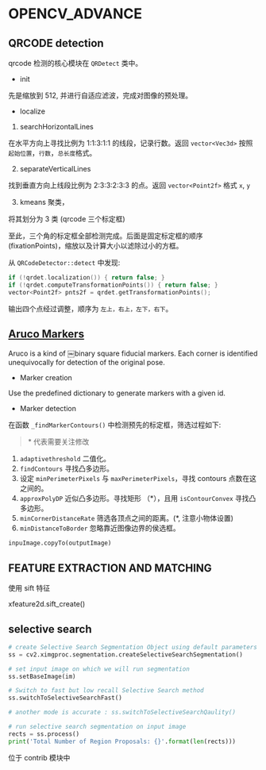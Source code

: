 # OPENCV_ADVANCE

## QRCODE detection

qrcode 检测的核心模块在 `QRDetect` 类中。

* init

先是缩放到 512, 并进行自适应滤波，完成对图像的预处理。

* localize

1. searchHorizontalLines

在水平方向上寻找比例为 1:1:3:1:1 的线段，记录行数。返回 `vector<Vec3d>` 按照 `起始位置`，`行数`，`总长度`格式。

2. separateVerticalLines

找到垂直方向上线段比例为 2:3:3:2:3:3 的点。返回 `vector<Point2f>` 格式 `x`, `y`

3. kmeans 聚类，

将其划分为 3 类 (qrcode 三个标定框)

至此，三个角的标定框全部检测完成。后面是固定标定框的顺序(fixationPoints)，缩放以及计算大小以滤除过小的方框。

从 `QRCodeDetector::detect` 中发现:

```c++
if (!qrdet.localization()) { return false; }
if (!qrdet.computeTransformationPoints()) { return false; }
vector<Point2f> pnts2f = qrdet.getTransformationPoints();
```

输出四个点经过调整，顺序为 `左上，右上，左下，右下`。

## [Aruco Markers](https://docs.opencv.org/master/d5/dae/tutorial_aruco_detection.html)

Aruco is a kind of ￼binary square fiducial markers. Each corner is identified unequivocally for detection of the original pose.

* Marker creation

Use the predefined dictionary to generate markers with a given id.

* Marker detection

在函数 `_findMarkerContours()` 中检测预先的标定框，筛选过程如下:
> \* 代表需要关注修改

1. `adaptivethreshold` 二值化。
2. `findContours` 寻找凸多边形。
3. 设定 `minPerimeterPixels` 与 `maxPerimeterPixels`，寻找 contours 点数在这之间的。
4. `approxPolyDP` 近似凸多边形。寻找矩形 （*），且用 `isContourConvex` 寻找凸多边形。
5. `minCornerDistanceRate` 筛选各顶点之间的距离。(\*, 注意小物体设置)
6. `minDistanceToBorder` 忽略靠近图像边界的侯选框。

```python
inpuImage.copyTo(outputImage)
```

## FEATURE EXTRACTION AND MATCHING

使用 sift 特征

xfeature2d.sift_create()

## selective search

```python
# create Selective Search Segmentation Object using default parameters
ss = cv2.ximgproc.segmentation.createSelectiveSearchSegmentation()

# set input image on which we will run segmentation
ss.setBaseImage(im)

# Switch to fast but low recall Selective Search method
ss.switchToSelectiveSearchFast()

# another mode is accurate : ss.switchToSelectiveSearchQaulity()

# run selective search segmentation on input image
rects = ss.process()
print('Total Number of Region Proposals: {}'.format(len(rects)))
```

位于 contrib 模块中
